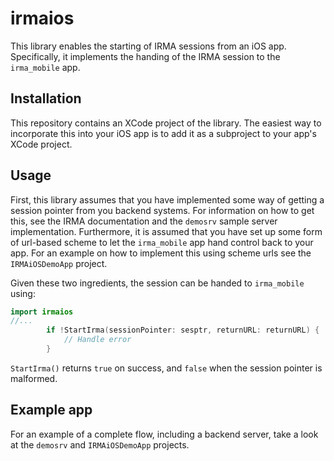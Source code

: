 # irmaios

This library enables the starting of IRMA sessions from an iOS app. Specifically, it implements the handing of the IRMA session to the `irma_mobile` app.

## Installation

This repository contains an XCode project of the library. The easiest way to incorporate this into your iOS app is to add it as a subproject to your app's XCode project.

## Usage

First, this library assumes that you have implemented some way of getting a session pointer from you backend systems. For information on how to get this, see the IRMA documentation and the `demosrv` sample server implementation. Furthermore, it is assumed that you have set up some form of url-based scheme to let the `irma_mobile` app hand control back to your app. For an example on how to implement this using scheme urls see the `IRMAiOSDemoApp` project.

Given these two ingredients, the session can be handed to `irma_mobile` using:

```swift
import irmaios
//...
		if !StartIrma(sessionPointer: sesptr, returnURL: returnURL) {
			// Handle error
		}
```

`StartIrma()` returns `true` on success, and `false` when the session pointer is malformed.

## Example app

For an example of a complete flow, including a backend server, take a look at the `demosrv` and `IRMAiOSDemoApp` projects.
